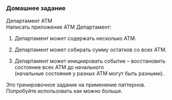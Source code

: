 ### Домашнее задание<br>

Департамент ATM<br>
Написать приложение ATM Департамент:

1) Департамент может содержать несколько ATM.

2) Департамент может собирать сумму остатков со всех ATM.

3) Департамент может инициировать событие – восстановить<br>состояние всех
ATM до начального<br> (начальные состояния у разных ATM могут быть
разными).

Это тренировочное задание на применение паттернов.<br>
Попробуйте использовать как можно больше.